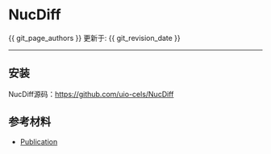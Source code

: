 # NucDiff

{{ git_page_authors }} 更新于: {{ git_revision_date }}

---

## 安装

NucDiff源码：https://github.com/uio-cels/NucDiff

## 参考材料

- [Publication](https://bmcbioinformatics.biomedcentral.com/articles/10.1186/s12859-017-1748-z)
